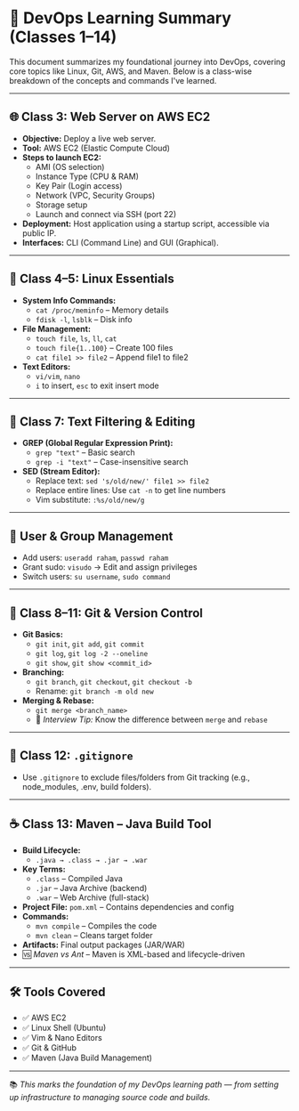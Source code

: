 # 🚀 DevOps Learning Summary (Classes 1–14)

This document summarizes my foundational journey into DevOps, covering core topics like Linux, Git, AWS, and Maven. Below is a class-wise breakdown of the concepts and commands I've learned.

---

## 🌐 Class 3: Web Server on AWS EC2

- **Objective:** Deploy a live web server.
- **Tool:** AWS EC2 (Elastic Compute Cloud)
- **Steps to launch EC2:**
  - AMI (OS selection)
  - Instance Type (CPU & RAM)
  - Key Pair (Login access)
  - Network (VPC, Security Groups)
  - Storage setup
  - Launch and connect via SSH (port 22)
- **Deployment:** Host application using a startup script, accessible via public IP.
- **Interfaces:** CLI (Command Line) and GUI (Graphical).

---

## 🐧 Class 4–5: Linux Essentials

- **System Info Commands:**
  - `cat /proc/meminfo` – Memory details
  - `fdisk -l`, `lsblk` – Disk info
- **File Management:**
  - `touch file`, `ls`, `ll`, `cat`
  - `touch file{1..100}` – Create 100 files
  - `cat file1 >> file2` – Append file1 to file2
- **Text Editors:**
  - `vi/vim`, `nano`
  - `i` to insert, `esc` to exit insert mode

---

## 🔎 Class 7: Text Filtering & Editing

- **GREP (Global Regular Expression Print):**
  - `grep "text"` – Basic search
  - `grep -i "text"` – Case-insensitive search
- **SED (Stream Editor):**
  - Replace text: `sed 's/old/new/' file1 >> file2`
  - Replace entire lines: Use `cat -n` to get line numbers
  - Vim substitute: `:%s/old/new/g`

---

## 👥 User & Group Management

- Add users: `useradd raham`, `passwd raham`
- Grant sudo: `visudo` → Edit and assign privileges
- Switch users: `su username`, `sudo command`

---

## 🧾 Class 8–11: Git & Version Control

- **Git Basics:**
  - `git init`, `git add`, `git commit`
  - `git log`, `git log -2 --oneline`
  - `git show`, `git show <commit_id>`
- **Branching:**
  - `git branch`, `git checkout`, `git checkout -b`
  - Rename: `git branch -m old new`
- **Merging & Rebase:**
  - `git merge <branch_name>`
  - 📌 *Interview Tip:* Know the difference between `merge` and `rebase`

---

## 🚫 Class 12: `.gitignore`

- Use `.gitignore` to exclude files/folders from Git tracking (e.g., node_modules, .env, build folders).

---

## ☕ Class 13: Maven – Java Build Tool

- **Build Lifecycle:**
  - `.java → .class → .jar → .war`
- **Key Terms:**
  - `.class` – Compiled Java
  - `.jar` – Java Archive (backend)
  - `.war` – Web Archive (full-stack)
- **Project File:** `pom.xml` – Contains dependencies and config
- **Commands:**
  - `mvn compile` – Compiles the code
  - `mvn clean` – Cleans target folder
- **Artifacts:** Final output packages (JAR/WAR)
- 🆚 *Maven vs Ant* – Maven is XML-based and lifecycle-driven

---

## 🛠️ Tools Covered

- ✅ AWS EC2
- ✅ Linux Shell (Ubuntu)
- ✅ Vim & Nano Editors
- ✅ Git & GitHub
- ✅ Maven (Java Build Management)

---

📚 *This marks the foundation of my DevOps learning path — from setting up infrastructure to managing source code and builds.*

